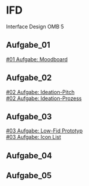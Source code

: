 # IFD
Interface Design OMB 5


<h2> Aufgabe_01 </h2>
<a href="https://lauserbub.github.io/IFD/Moodboard_01.pdf" rel="nofollow">#01 Aufgabe: Moodboard</a>
<br>

<h2> Aufgabe_02 </h2>
<a href="https://lauserbub.github.io/IFD/02_Ideation-Pitch_Sammelalbum.pdf" rel="nofollow">#02 Aufgabe: Ideation-Pitch</a>
<br>
<a href="https://lauserbub.github.io/IFD/02_Ideation-Prozess_Sammelalbum.pdf" rel="nofollow">#02 Aufgabe: Ideation-Prozess</a>
<br>

<h2> Aufgabe_03 </h2>
<a href="https://lauserbub.github.io/IFD/03_Low-Fid_Prototyp_Pflanzen_Sammelalbum.pdf" rel="nofollow">#03 Aufgabe: Low-Fid Prototyp</a>
<br>
<a href="https://lauserbub.github.io/IFD/Icons" rel="nofollow">#03 Aufgabe: Icon List</a>
<br>

<h2> Aufgabe_04 </h2>



<h2> Aufgabe_05 </h2>

